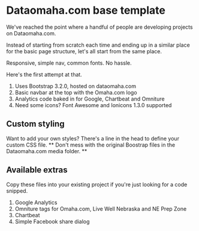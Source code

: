 Dataomaha.com base template
===========================
  
We've reached the point where a handful of people are developing projects on Dataomaha.com. 

Instead of starting from scratch each time and ending up in a similar place for the basic page structure, let's all start from the same place.

Responsive, simple nav, common fonts. No hassle.

Here's the first attempt at that.

<ol>
<li>Uses Bootstrap 3.2.0, hosted on dataomaha.com</li>
<li>Basic navbar at the top with the Omaha.com logo</li>
<li>Analytics code baked in for Google, Chartbeat and Omniture</li>
<li>Need some icons? Font Awesome and Ionicons 1.3.0 supported</li>
</ol>

Custom styling
---------------

Want to add your own styles? There's a line in the head to define your custom CSS file. ** Don't mess with the original Boostrap files in the Dataomaha.com media folder. **

Available extras
-----------------

Copy these files into your existing project if you're just looking for a code snipped.
<ol>
<li>Google Analytics</li>
<li>Omniture tags for Omaha.com, Live Well Nebraska and NE Prep Zone</li>
<li>Chartbeat</li>
<li>Simple Facebook share dialog</li>
</ol>
